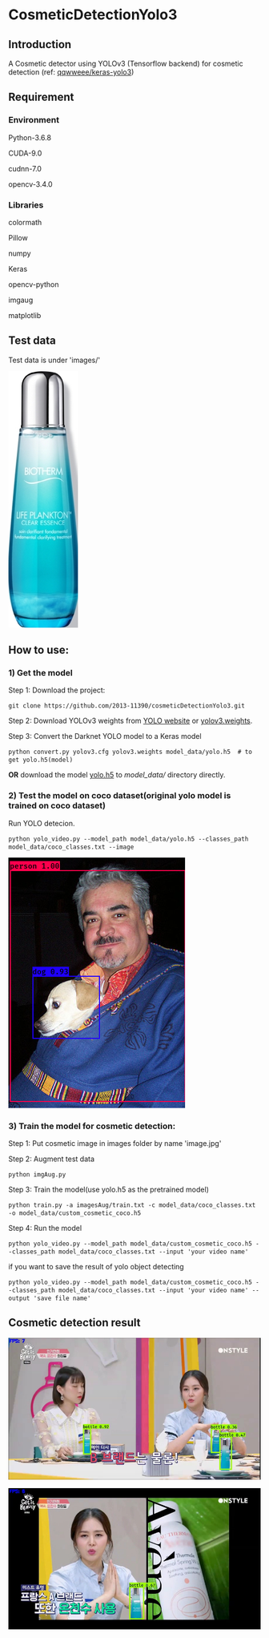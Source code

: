 # CosmeticDetectionYolo3

## Introduction

A Cosmetic detector using YOLOv3 (Tensorflow backend) for cosmetic detection (ref: [qqwweee/keras-yolo3](https://github.com/qqwweee/keras-yolo3))

## Requirement

### Environment
Python-3.6.8

CUDA-9.0

cudnn-7.0

opencv-3.4.0

### Libraries
colormath

Pillow

numpy

Keras

opencv-python

imgaug

matplotlib

## Test data

Test data is under 'images/'

![Cosmetic](pictures/image.jpg)

## How to use:

### 1) Get the model

Step 1: Download the project:
```
git clone https://github.com/2013-11390/cosmeticDetectionYolo3.git
```

Step 2: Download YOLOv3 weights from [YOLO website](http://pjreddie.com/darknet/yolo/) or [yolov3.weights](https://drive.google.com/uc?id=1owAyOwfpwxpbs0BLWPkwT0srRUTpFHIn&export=download).

Step 3: Convert the Darknet YOLO model to a Keras model 
```
python convert.py yolov3.cfg yolov3.weights model_data/yolo.h5	# to get yolo.h5(model)
```

**OR** download the model [yolo.h5](https://drive.google.com/uc?export=download&confirm=8R0l&id=1Dd-uUhhXvosXiIIZM8tiXoZyENJxIY4u) to *model_data/* directory directly.

### 2) Test the model on coco dataset(original yolo model is trained on coco dataset)
Run YOLO detecion.
```
python yolo_video.py --model_path model_data/yolo.h5 --classes_path model_data/coco_classes.txt --image
```

![Raccoon](pictures/coco_1.png)

### 3) Train the model for cosmetic detection:
Step 1: Put cosmetic image in images folder by name 'image.jpg'

Step 2: Augment test data
```
python imgAug.py
```

Step 3: Train the model(use yolo.h5 as the pretrained model) 
```
python train.py -a imagesAug/train.txt -c model_data/coco_classes.txt -o model_data/custom_cosmetic_coco.h5
```

Step 4: Run the model
```
python yolo_video.py --model_path model_data/custom_cosmetic_coco.h5 --classes_path model_data/coco_classes.txt --input 'your video name'
```
if you want to save the result of yolo object detecting
```
python yolo_video.py --model_path model_data/custom_cosmetic_coco.h5 --classes_path model_data/coco_classes.txt --input 'your video name' --output 'save file name'
```


## Cosmetic detection result

![Cosmetic](pictures/result1.jpg)

![Cosmetic](pictures/result2.jpg)
